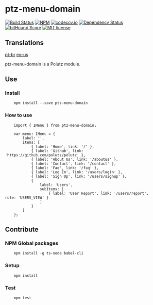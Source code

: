 # ptz-menu-domain

[![Build Status](https://travis-ci.org/polutz/ptz-menu-domain.svg)](https://travis-ci.org/polutz/ptz-menu-domain)
[![NPM](https://img.shields.io/npm/v/ptz-menu-domain.svg)](https://www.npmjs.com/package/ptz-menu-domain)
[![codecov.io](http://codecov.io/github/polutz/ptz-menu-domain/coverage.svg)](http://codecov.io/github/polutz/ptz-menu-domain)
[![Dependency Status](https://gemnasium.com/polutz/ptz-menu-domain.svg)](https://gemnasium.com/polutz/ptz-menu-domain)
[![bitHound Score](https://www.bithound.io/github/gotwarlost/istanbul/badges/score.svg)](https://www.bithound.io/github/polutz/ptz-menu-domain)
[![MIT license](http://img.shields.io/badge/license-MIT-brightgreen.svg)](http://opensource.org/licenses/MIT)

## Translations
[pt-br](https://github.com/polutz/ptz-menu-domain/blob/master/README.pt-br.md)
[en-us](https://github.com/polutz/ptz-menu-domain/blob/master/README.md)

ptz-menu-domain is a Polutz module.


## Use

### Install
```
    npm install --save ptz-menu-domain
```

### How to use
```
    import { IMenu } from ptz-menu-domain;

    var menu: IMenu = {
        label: '',
        items: [
            { label: 'Home', link: '/' },
            { label: 'Github', link: 'https://github.com/polutz/polutz' },
            { label: 'About Us', link: '/aboutus' },
            { label: 'Contact', link: '/contact' },
            { label: 'Faq', link: '/faq' },
            { label: 'Log In', link: '/users/login' },
            { label: 'Sign Up', link: '/users/signup' },
            {
                label: 'Users',
                subItems: [
                    { label: 'User Report', link: '/users/report', role: 'USERS_VIEW' }
                ]
            }
        ]
    };
```


## Contribute

### NPM Global packages
```
    npm install -g ts-node babel-cli
```

### Setup
```
    npm install   
```

### Test
```
    npm test
```
